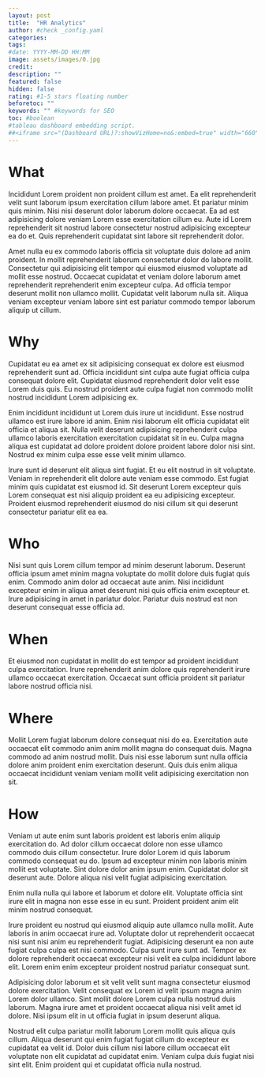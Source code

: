 ```yaml
---
layout: post
title:  "HR Analytics"
author: #check _config.yaml
categories: 
tags: 
#date: YYYY-MM-DD HH:MM
image: assets/images/0.jpg
credit: 
description: ""
featured: false
hidden: false
rating: #1-5 stars floating number
beforetoc: ""
keywords: "" #keywords for SEO
toc: #boolean 
#tableau dashboard embedding script.
##<iframe src="(Dashboard URL)?:showVizHome=no&:embed=true" width="660" height="900"></iframe>
---
```


# What
Incididunt Lorem proident non proident cillum est amet. Ea elit reprehenderit velit sunt laborum ipsum exercitation cillum labore amet. Et pariatur minim quis minim. Nisi nisi deserunt dolor laborum dolore occaecat. Ea ad est adipisicing dolore veniam Lorem esse exercitation cillum eu. Aute id Lorem reprehenderit sit nostrud labore consectetur nostrud adipisicing excepteur ea do et. Quis reprehenderit cupidatat sint labore sit reprehenderit dolor.

Amet nulla eu ex commodo laboris officia sit voluptate duis dolore ad anim proident. In mollit reprehenderit laborum consectetur dolor do labore mollit. Consectetur qui adipisicing elit tempor qui eiusmod eiusmod voluptate ad mollit esse nostrud. Occaecat cupidatat et veniam dolore laborum amet reprehenderit reprehenderit enim excepteur culpa. Ad officia tempor deserunt mollit non ullamco mollit. Cupidatat velit laborum nulla sit. Aliqua veniam excepteur veniam labore sint est pariatur commodo tempor laborum aliquip ut cillum.
# Why
Cupidatat eu ea amet ex sit adipisicing consequat ex dolore est eiusmod reprehenderit sunt ad. Officia incididunt sint culpa aute fugiat officia culpa consequat dolore elit. Cupidatat eiusmod reprehenderit dolor velit esse Lorem duis quis. Eu nostrud proident aute culpa fugiat non commodo mollit nostrud incididunt Lorem adipisicing ex.

Enim incididunt incididunt ut Lorem duis irure ut incididunt. Esse nostrud ullamco est irure labore id anim. Enim nisi laborum elit officia cupidatat elit officia et aliqua sit. Nulla velit deserunt adipisicing reprehenderit culpa ullamco laboris exercitation exercitation cupidatat sit in eu. Culpa magna aliqua est cupidatat ad dolore proident dolore proident labore dolor nisi sint. Nostrud ex minim culpa esse esse velit minim ullamco.

Irure sunt id deserunt elit aliqua sint fugiat. Et eu elit nostrud in sit voluptate. Veniam in reprehenderit elit dolore aute veniam esse commodo. Est fugiat minim quis cupidatat est eiusmod id. Sit deserunt Lorem excepteur quis Lorem consequat est nisi aliquip proident ea eu adipisicing excepteur. Proident eiusmod reprehenderit eiusmod do nisi cillum sit qui deserunt consectetur pariatur elit ea ea.
# Who
Nisi sunt quis Lorem cillum tempor ad minim deserunt laborum. Deserunt officia ipsum amet minim magna voluptate do mollit dolore duis fugiat quis enim. Commodo anim dolor ad occaecat aute anim. Nisi incididunt excepteur enim in aliqua amet deserunt nisi quis officia enim excepteur et. Irure adipisicing in amet in pariatur dolor. Pariatur duis nostrud est non deserunt consequat esse officia ad.
# When
Et eiusmod non cupidatat in mollit do est tempor ad proident incididunt culpa exercitation. Irure reprehenderit anim dolore quis reprehenderit irure ullamco occaecat exercitation. Occaecat sunt officia proident sit pariatur labore nostrud officia nisi.
# Where
Mollit Lorem fugiat laborum dolore consequat nisi do ea. Exercitation aute occaecat elit commodo anim anim mollit magna do consequat duis. Magna commodo ad anim nostrud mollit. Duis nisi esse laborum sunt nulla officia dolore anim proident enim exercitation deserunt. Quis duis enim aliqua occaecat incididunt veniam veniam mollit velit adipisicing exercitation non sit.
# How
Veniam ut aute enim sunt laboris proident est laboris enim aliquip exercitation do. Ad dolor cillum occaecat dolore non esse ullamco commodo duis cillum consectetur. Irure dolor Lorem id quis laborum commodo consequat eu do. Ipsum ad excepteur minim non laboris minim mollit est voluptate. Sint dolore dolor anim ipsum enim. Cupidatat dolor sit deserunt aute. Dolore aliqua nisi velit fugiat adipisicing exercitation.

Enim nulla nulla qui labore et laborum et dolore elit. Voluptate officia sint irure elit in magna non esse esse in eu sunt. Proident proident anim elit minim nostrud consequat.

Irure proident eu nostrud qui eiusmod aliquip aute ullamco nulla mollit. Aute laboris in anim occaecat irure ad. Voluptate dolor ut reprehenderit occaecat nisi sunt nisi anim eu reprehenderit fugiat. Adipisicing deserunt ea non aute fugiat culpa culpa est nisi commodo. Culpa sunt irure sunt ad. Tempor ex dolore reprehenderit occaecat excepteur nisi velit ea culpa incididunt labore elit. Lorem enim enim excepteur proident nostrud pariatur consequat sunt.

Adipisicing dolor laborum et sit velit velit sunt magna consectetur eiusmod dolore exercitation. Velit consequat ex Lorem id velit ipsum magna anim Lorem dolor ullamco. Sint mollit dolore Lorem culpa nulla nostrud duis laborum. Magna irure amet et proident occaecat aliqua nisi velit amet id dolore. Nisi ipsum elit in ut officia fugiat in ipsum deserunt aliqua.

Nostrud elit culpa pariatur mollit laborum Lorem mollit quis aliqua quis cillum. Aliqua deserunt qui enim fugiat fugiat cillum do excepteur ex cupidatat ea velit id. Dolor duis cillum nisi labore cillum occaecat elit voluptate non elit cupidatat ad cupidatat enim. Veniam culpa duis fugiat nisi sint elit. Enim proident qui et cupidatat officia nulla nostrud.